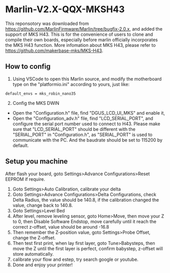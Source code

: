 # Marlin-V2.X-QQX-MKSH43
This reponsotory was downloaded from https://github.com/MarlinFirmware/Marlin/tree/bugfix-2.0.x, and added the support of MKS H43. This is for the convenience of users to clone and compile their own boards, especially before marlin officially incorporates the MKS H43 function. More infomation about MKS H43, please refer to https://github.com/makerbase-mks/MKS-H43.

## How to config
1. Using VSCode to open this Marlin source, and modify the motherboard type on the "platformio.ini" according to yours, just like:
```
default_envs = mks_robin_nano35
```
2. Config the MKS DWIN
- Open the "Configuration.h" file, find "DGUS_LCD_UI_MKS" and enable it,
- Open the "Configuration_adv.h" file, find "LCD_SERIAL_PORT", and configure the serial port number used to connect to H43. Please make sure that "LCD_SERIAL_PORT" should be different with the "SERIAL_PORT" in "Configuration.h", as "SERIAL_PORT" is used to communicate with the PC. And the baudrate should be set to 115200 by default.

## Setup you machine
After flash your board, goto Settings>Advance Configurations>Reset EEPROM if require.

1. Goto Settings>Auto Calibration, calibrate your delta
2. Goto Settings>Advance Configurations>Delta Configurations, check Delta Radius, the value should be 140.8, if the calibration changed the value, change back to 140.8.
3. Goto Settings>Level Bed
4. After level, remove leveling sensor, goto Home>Move, then move your Z to 0, then Disable Software Endstop, move carefully until it reach the correct z-offset, value should be around -16.8
5. Then remember the Z-position value, goto Settings>Probe Offset, change the Z-offset.
6. Then test first print, when lay first layer, goto Tune>Babysteps, then move the Z until the first layer is perfect, confirm babystep, z-offset will store automatically.
7. calibrate your flow and estep, try search google or youtube.
8. Done and enjoy your printer!

